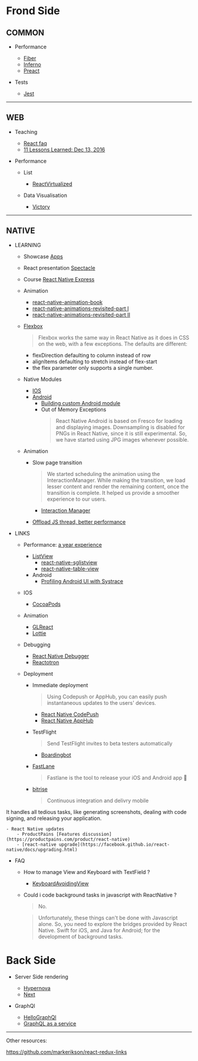 
# Frond Side

## COMMON

- Performance  
    - [Fiber](http://isfiberreadyyet.com)
    - [Inferno](https://github.com/infernojs/inferno)
    - [Preact](https://github.com/developit/preact)

- Tests
    - [Jest](https://facebook.github.io/jest/blog/2016/07/27/jest-14.html)

---


## WEB

- Teaching

    - [React faq](https://github.com/timarney/react-faq#start)
    - [11 Lessons Learned: Dec 13, 2016](https://hackernoon.com/11-lessons-learned-as-a-react-contractor-f515cd0491cf#.hqreilwxf)

- Performance 
    - List
        - [ReactVirtualized](https://github.com/bvaughn/react-virtualized)

    - Data Visualisation
        - [Victory](https://github.com/FormidableLabs/victory)

---

## NATIVE

- LEARNING
    - Showcase [Apps](https://facebook.github.io/react-native/showcase.html)
    - React presentation [Spectacle](https://github.com/FormidableLabs/spectacle)
    - Course [React Native Express](http://www.reactnativeexpress.com )
    - Animation
        - [react-native-animation-book](http://browniefed.com/react-native-animation-book)
        - [react-native-animations-revisited-part I](https://blog.callstack.io/react-native-animations-revisited-part-i-783143d4884#.2s1sntb93)
        - [react-native-animations-revisited-part II](https://blog.callstack.io/react-native-animations-revisited-part-ii-8314a97162b0#.h7ob0xx2h)
    
    - [Flexbox](https://facebook.github.io/react-native/docs/flexbox.html)
    
        > Flexbox works the same way in React Native as it does in CSS on the web, with a few exceptions.
 The defaults are different:

        - flexDirection defaulting to column instead of row 
        - alignItems defaulting to stretch instead of flex-start
        - the flex parameter only supports a single number.
    
    - Native Modules

        - [IOS](https://facebook.github.io/react-native/docs/native-modules-ios.html)
        - [Android](https://facebook.github.io/react-native/docs/native-modules-ios.html)
            - [Building custom Android module](https://hashnode.com/post/building-the-custom-android-module-for-react-native-ciqcba1hj00phaj53f9u4laww)
            - Out of Memory Exceptions
                > React Native Android is based on Fresco for loading and displaying images. Downsampling is disabled for PNGs in React Native, since it is still experimental. So, we have started using JPG images whenever possible.

    - Animation
        - Slow page transition

            > We started scheduling the animation using the InteractionManager. While making the transition, we load lesser content and render the remaining content, once the transition is complete. It helped us provide a smoother experience to our users.
            - [Interaction Manager](https://facebook.github.io/react-native/docs/interactionmanager.html)
            
        - [Offload JS thread, better performance](https://productpains.com/post/react-native/offload-some-animations-from-js-thread-for-better-perf)

- LINKS
    
    - Performance: [a year experience](https://hashnode.com/post/what-we-learned-after-using-react-native-for-a-year-civdr8zv6058l3853wqud7hqp)
        - [ListView](https://facebook.github.io/react-native/docs/using-a-listview.html)
            - [react-native-sglistview](https://github.com/sghiassy/react-native-sglistview)
            - [react-native-table-view](https://github.com/aksonov/react-native-tableview)
        - Android
            - [Profiling Android UI with Systrace](https://facebook.github.io/react-native/docs/android-ui-performance.html)
    - IOS
        - [CocoaPods](https://cocoapods.org/pods/React)
    
    - Animation

        - [GLReact](https://github.com/ProjectSeptemberInc/gl-react)
        - [Lottie](https://medium.com/airbnb-engineering/introducing-lottie-4ff4a0afac0e#.3e16r9e53)

    - Debugging
        - [React Native Debugger](https://github.com/jhen0409/react-native-debugger)
        - [Reactotron](https://github.com/reactotron/reactotron)

    - Deployment
      - Immediate deployment 
        > Using Codepush or AppHub, you can easily push instantaneous updates to the users' devices.
      
        - [React Native CodePush](https://github.com/Microsoft/react-native-code-push)
        - [React Native AppHub](https://apphub.io)

      - TestFlight 
        > Send TestFlight invites to beta testers automatically
            
        - [Boardingbot](https://www.producthunt.com/tech/boardingbot)
        
      - [FastLane](https://fastlane.tools/)
          > Fastlane is the tool to release your iOS and Android app 🚀

      - [bitrise](https://www.bitrise.io/)
          > Continuous integration and delivry mobile
           
It handles all tedious tasks, like generating screenshots, dealing with code signing, and releasing your application.

    - React Native updates
        - ProductPains [Features discussion](https://productpains.com/product/react-native)
        - [react-native upgrade](https://facebook.github.io/react-native/docs/upgrading.html)

- FAQ

    - How to manage View and Keyboard with TextField ?
        - [KeyboardAvoidingView](https://facebook.github.io/react-native/docs/keyboardavoidingview.html)

    - Could i code background tasks in javascript with ReactNative ?
        > No.

        > Unfortunately, these things can't be done with Javascript alone. So, you need to explore the bridges provided by React Native. Swift for iOS, and Java for Android; for the development of background tasks.

# Back Side

- Server Side rendering
    - [Hypernova](https://github.com/airbnb/hypernova)
    - [Next](https://github.com/zeit/next.js)

- GraphQl

    - [HelloGraphQl](https://github.com/exponentjs/hello-graphql)
    - [GraphQL as a service](https://graph.cool)

---

Other resources:

https://github.com/markerikson/react-redux-links
